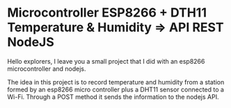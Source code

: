 # Microcontroller ESP8266 + DTH11 Temperature & Humidity => API REST NodeJS

Hello explorers, I leave you a small project that I did with an esp8266 microcontroller and nodejs.

The idea in this project is to record temperature and humidity from a station formed by an esp8266 micro controller plus a DHT11 sensor connected to a Wi-Fi. Through a POST method it sends the information to the nodejs API.
